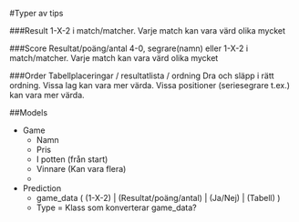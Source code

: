 #Typer av tips

###Result
1-X-2 i match/matcher. 
Varje match kan vara värd olika mycket

###Score
Resultat/poäng/antal
4-0, segrare(namn) eller 1-X-2 i match/matcher. 
Varje match kan vara värd olika mycket

###Order
Tabellplaceringar / resultatlista / ordning
Dra och släpp i rätt ordning.
Vissa lag kan vara mer värda.
Vissa positioner (seriesegrare t.ex.) kan vara mer värda.

##Models
- Game
    - Namn
    - Pris
    - I potten (från start)
    - Vinnare (Kan vara flera)
    - 
- Prediction
    - game_data ( (1-X-2) | (Resultat/poäng/antal) | (Ja/Nej) | (Tabell) )
    - Type = Klass som konverterar game_data?